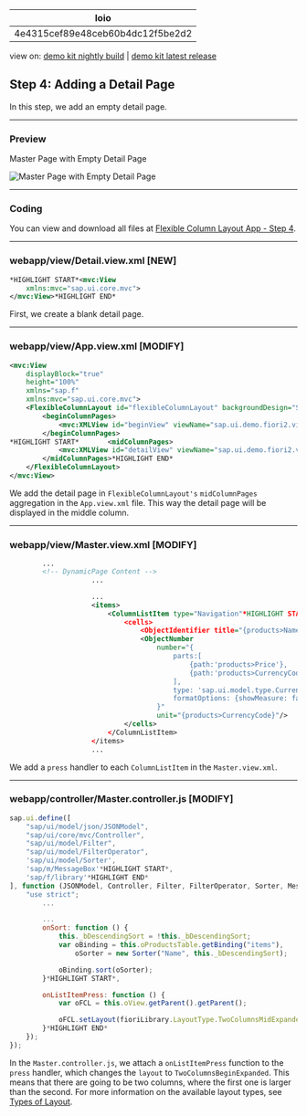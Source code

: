<!-- loio4e4315cef89e48ceb60b4dc12f5be2d2 -->

| loio |
| -----|
| 4e4315cef89e48ceb60b4dc12f5be2d2 |

<div id="loio">

view on: [demo kit nightly build](https://openui5nightly.hana.ondemand.com/#/topic/4e4315cef89e48ceb60b4dc12f5be2d2) | [demo kit latest release](https://openui5.hana.ondemand.com/#/topic/4e4315cef89e48ceb60b4dc12f5be2d2)</div>

## Step 4: Adding a Detail Page

In this step, we add an empty detail page.

***

<a name="loio4e4315cef89e48ceb60b4dc12f5be2d2__section_ed2_4dd_lbb"/>

### Preview

   
  
Master Page with Empty Detail Page<a name="loio4e4315cef89e48ceb60b4dc12f5be2d2__fig_r1j_pst_mr"/>

 ![](loio10dec0cd47ca4a6fb9ce1caf2ba768e3_HiRes.gif "Master Page with Empty Detail Page") 

***

<a name="loio4e4315cef89e48ceb60b4dc12f5be2d2__section_fd2_4dd_lbb"/>

### Coding

You can view and download all files at [Flexible Column Layout App - Step 4](https://openui5.hana.ondemand.com/#/sample/sap.f.tutorial.fiori2.04/preview).

***

<a name="loio4e4315cef89e48ceb60b4dc12f5be2d2__section_a5b_clj_l4b"/>

### webapp/view/Detail.view.xml \[NEW\]

``` xml
*HIGHLIGHT START*<mvc:View
	xmlns:mvc="sap.ui.core.mvc">
</mvc:View>*HIGHLIGHT END*
```

First, we create a blank detail page.

***

<a name="loio4e4315cef89e48ceb60b4dc12f5be2d2__section_t3z_1lj_l4b"/>

### webapp/view/App.view.xml \[MODIFY\]

``` xml
<mvc:View
	displayBlock="true"
	height="100%"
	xmlns="sap.f"
	xmlns:mvc="sap.ui.core.mvc">
	<FlexibleColumnLayout id="flexibleColumnLayout" backgroundDesign="Solid">
		<beginColumnPages>
			<mvc:XMLView id="beginView" viewName="sap.ui.demo.fiori2.view.Master"/>
		</beginColumnPages>
*HIGHLIGHT START*		<midColumnPages>
			<mvc:XMLView id="detailView" viewName="sap.ui.demo.fiori2.view.Detail"/>
		</midColumnPages>*HIGHLIGHT END*
	</FlexibleColumnLayout>
</mvc:View>
```

We add the detail page in `FlexibleColumnLayout's` `midColumnPages` aggregation in the `App.view.xml` file. This way the detail page will be displayed in the middle column.

***

<a name="loio4e4315cef89e48ceb60b4dc12f5be2d2__section_xw1_1lj_l4b"/>

### webapp/view/Master.view.xml \[MODIFY\]

``` xml
		...
		<!-- DynamicPage Content -->
					...

					...
					<items>
						<ColumnListItem type="Navigation"*HIGHLIGHT START* press=".onListItemPress"*HIGHLIGHT END*>
							<cells>
								<ObjectIdentifier title="{products>Name}" text="{products>ProductId}"/>
								<ObjectNumber
									number="{
										parts:[
											{path:'products>Price'},
											{path:'products>CurrencyCode'}
										],
										type: 'sap.ui.model.type.Currency',
										formatOptions: {showMeasure: false}
									}"
									unit="{products>CurrencyCode}"/>
							</cells>
						</ColumnListItem>
					</items>
					...
```

We add a `press` handler to each `ColumnListItem` in the `Master.view.xml`.

***

<a name="loio4e4315cef89e48ceb60b4dc12f5be2d2__section_nxz_ykj_l4b"/>

### webapp/controller/Master.controller.js \[MODIFY\]

``` js
sap.ui.define([
	"sap/ui/model/json/JSONModel",
	"sap/ui/core/mvc/Controller",
	"sap/ui/model/Filter",
	"sap/ui/model/FilterOperator",
	'sap/ui/model/Sorter',
	'sap/m/MessageBox'*HIGHLIGHT START*,
	'sap/f/library'*HIGHLIGHT END*
], function (JSONModel, Controller, Filter, FilterOperator, Sorter, MessageBox*HIGHLIGHT START*, fioriLibrary*HIGHLIGHT END*) {
	"use strict";
		...

		...
		onSort: function () {
			this._bDescendingSort = !this._bDescendingSort;
			var oBinding = this.oProductsTable.getBinding("items"),
				oSorter = new Sorter("Name", this._bDescendingSort);

			oBinding.sort(oSorter);
		}*HIGHLIGHT START*,

		onListItemPress: function () {
			var oFCL = this.oView.getParent().getParent();

			oFCL.setLayout(fioriLibrary.LayoutType.TwoColumnsMidExpanded);
		}*HIGHLIGHT END*
	});
});
```

In the `Master.controller.js`, we attach a `onListItemPress` function to the `press` handler, which changes the `layout` to `TwoColumnsBeginExpanded`. This means that there are going to be two columns, where the first one is larger than the second. For more information on the available layout types, see [Types of Layout](Types_of_Layout_3b9f760.md).

